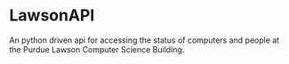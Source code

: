 LawsonAPI
=========
An python driven api for accessing the status of computers and people at the Purdue Lawson Computer Science Building.
